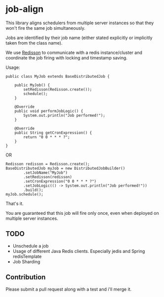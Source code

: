 # job-align

This library aligns schedulers from multiple server instances so that they won't fire the same job simultaneously.

Jobs are identified by their job name (either stated explicitly or implicitly taken from the class name).

We use [Redisson](https://github.com/mrniko/redisson) to communicate with a redis instance/cluster and coordinate
the job firing with locking and timestamp saving.
 
 
Usage:

    public class MyJob extends BaseDistributedJob {
    
        public MyJob() {
            setRedisson(Redisson.create());
            schedule();
        }
    
        @Override
        public void performJobLogic() {
            System.out.println("Job performed!");
        }
    
        @Override
        public String getCronExpression() {
            return "0 0 * * * ?";
        }
    }
OR

    Redisson redisson = Redisson.create();
    BaseDistributedJob myJob = new DistributedJobBuilder()
            .setJobName("MyJob")
            .setRedisson(redisson)
            .setCronExpression("0 0 * * * ?")
            .setJobLogic(() -> System.out.println("Job performed!"))
            .build();
    myJob.schedule();
            
            
That's it.

You are guaranteed that this job will fire only once, even when deployed on multiple server instances.


## TODO
* Unschedule a job
* Usage of different Java Redis clients. Especially jedis and Spring redisTemplate
* Job Sharding


## Contribution
Please submit a pull request along with a test and i'll merge it.




